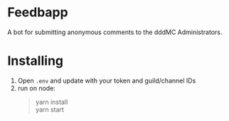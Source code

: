 # Feedbapp

A bot for submitting anonymous comments to the dddMC Administrators.

# Installing

1. Open `.env` and update with your token and guild/channel IDs
2. run on node:
    > yarn install  
    > yarn start
